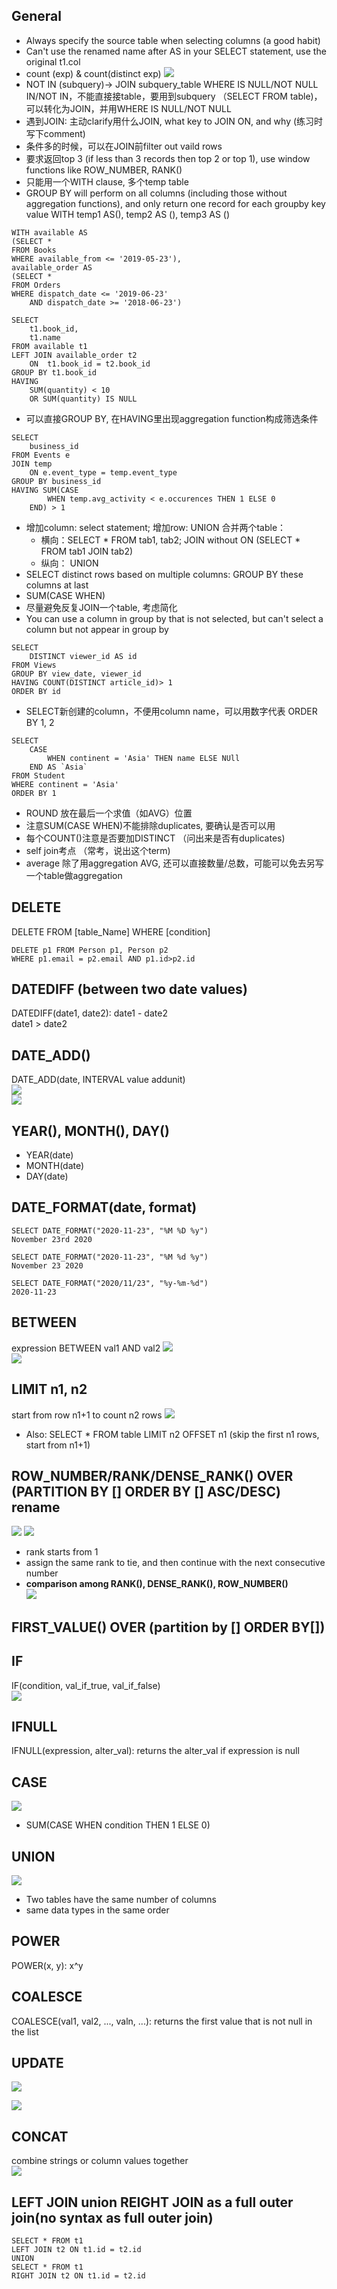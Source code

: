 ## General
- Always specify the source table when selecting columns (a good habit)
- Can't use the renamed name after AS in your SELECT statement, use the original t1.col  
- count (exp) & count(distinct exp)
![](https://user-images.githubusercontent.com/102558337/176285412-5509257b-5163-4f51-abe6-c197dd3eb8ec.png)
- NOT IN (subquery)-> JOIN subquery_table WHERE IS NULL/NOT NULL  
IN/NOT IN，不能直接接table，要用到subquery （SELECT FROM table)，可以转化为JOIN，并用WHERE IS NULL/NOT NULL  
- 遇到JOIN: 主动clarify用什么JOIN, what key to JOIN ON, and why (练习时写下comment)
- 条件多的时候，可以在JOIN前filter out vaild rows
- 要求返回top 3 (if less than 3 records then top 2 or top 1), use window functions like ROW_NUMBER, RANK()
- 只能用一个WITH clause, 多个temp table
- GROUP BY will perform on all columns (including those without aggregation functions), and only return one record for each groupby key value
WITH temp1 AS(),
temp2 AS (),
temp3 AS ()
```
WITH available AS
(SELECT *
FROM Books
WHERE available_from <= '2019-05-23'),
available_order AS
(SELECT *
FROM Orders
WHERE dispatch_date <= '2019-06-23'
    AND dispatch_date >= '2018-06-23')

SELECT
    t1.book_id,
    t1.name
FROM available t1
LEFT JOIN available_order t2
    ON  t1.book_id = t2.book_id
GROUP BY t1.book_id
HAVING 
    SUM(quantity) < 10
    OR SUM(quantity) IS NULL
```
- 可以直接GROUP BY, 在HAVING里出现aggregation function构成筛选条件
```
SELECT
	business_id
FROM Events e
JOIN temp
	ON e.event_type = temp.event_type
GROUP BY business_id
HAVING SUM(CASE
		WHEN temp.avg_activity < e.occurences THEN 1 ELSE 0
	END) > 1
```
- 增加column: select statement; 增加row: UNION
合并两个table：
	- 横向：SELECT * FROM tab1, tab2; JOIN without ON (SELECT * FROM tab1 JOIN tab2)
	- 纵向： UNION
- SELECT distinct rows based on multiple columns: GROUP BY these columns at last
- SUM(CASE WHEN)
- 尽量避免反复JOIN一个table, 考虑简化
- You can use a column in group by that is not selected, but can't select a column but not appear in group by
```
SELECT
	DISTINCT viewer_id AS id
FROM Views 
GROUP BY view_date, viewer_id
HAVING COUNT(DISTINCT article_id)> 1
ORDER BY id
```
- SELECT新创建的column，不便用column name，可以用数字代表 ORDER BY 1, 2
```
SELECT
	CASE
		WHEN continent = 'Asia' THEN name ELSE NUll
	END AS `Asia`
FROM Student
WHERE continent = 'Asia'
ORDER BY 1
```
- ROUND 放在最后一个求值（如AVG）位置
- 注意SUM(CASE WHEN)不能排除duplicates, 要确认是否可以用
- 每个COUNT()注意是否要加DISTINCT （问出来是否有duplicates)
- self join考点 （常考，说出这个term)
- average 除了用aggregation AVG, 还可以直接数量/总数，可能可以免去另写一个table做aggregation
## DELETE
DELETE FROM [table_Name]
WHERE [condition]

```
DELETE p1 FROM Person p1, Person p2
WHERE p1.email = p2.email AND p1.id>p2.id
```
## DATEDIFF (between two date values)
DATEDIFF(date1, date2): date1 - date2  
date1 > date2

## DATE_ADD()
DATE_ADD(date, INTERVAL value addunit)  
![](https://user-images.githubusercontent.com/102558337/177012721-313bdb36-b182-4636-b4d9-75f3860be30c.png)  
![](https://user-images.githubusercontent.com/102558337/177012739-7f990201-9161-4b27-80cc-0a4a0b472282.png)

## YEAR(), MONTH(), DAY()
- YEAR(date)
- MONTH(date)
- DAY(date)

## DATE_FORMAT(date, format)
```
SELECT DATE_FORMAT("2020-11-23", "%M %D %y")
November 23rd 2020

SELECT DATE_FORMAT("2020-11-23", "%M %d %y")
November 23 2020

SELECT DATE_FORMAT("2020/11/23", "%y-%m-%d")
2020-11-23
```
## BETWEEN
expression BETWEEN val1 AND val2
![](https://user-images.githubusercontent.com/102558337/178010507-c71bc2d4-d1c9-4023-bd25-2bd992ce4749.png)  
![](https://user-images.githubusercontent.com/102558337/178010596-5027d572-e97c-4c61-b6dd-4f52a61e2361.png)

## LIMIT n1, n2
start from row n1+1 to count n2 rows 
![](https://user-images.githubusercontent.com/102558337/175049520-e668ab34-d329-4e50-bc5d-73cccf5dec6d.png)
- Also: SELECT * FROM table LIMIT n2 OFFSET n1 (skip the first n1 rows, start from n1+1)

## ROW_NUMBER/RANK/DENSE_RANK() OVER (PARTITION BY [] ORDER BY [] ASC/DESC) rename
![](https://user-images.githubusercontent.com/102558337/175118510-c09668ee-2bad-417e-9549-fdc9d7d9ba52.png)
![](https://user-images.githubusercontent.com/102558337/175118600-42616ee9-8108-40aa-99de-97f156c94787.png)

 - rank starts from 1
 - assign the same rank to tie, and then continue with the next consecutive number  
 - **comparison among RANK(), DENSE_RANK(), ROW_NUMBER()**  
 ![](https://user-images.githubusercontent.com/102558337/176566759-cddce8ce-b07d-44de-81dd-31e9582feafb.png)
## FIRST_VALUE() OVER (partition by [] ORDER BY[])
## IF
IF(condition, val_if_true, val_if_false)  
![](https://user-images.githubusercontent.com/102558337/175315130-6fa2a074-63e9-4d11-9d13-f21d95a0d148.png)

## IFNULL
IFNULL(expression, alter_val): returns the alter_val if expression is null

## CASE 
![](https://user-images.githubusercontent.com/102558337/175699558-a2fdb9c5-bb6b-461a-a9fa-982a19e558f2.png)
- SUM(CASE WHEN condition THEN 1 ELSE 0)
## UNION
![](https://user-images.githubusercontent.com/102558337/175783553-efea073f-f131-4e34-bb40-927c149b3f58.png)
- Two tables have the same number of columns
- same data types in the same order

## POWER
POWER(x, y): x^y  

## COALESCE
COALESCE(val1, val2, ..., valn, ...): returns the first value that is not null in the list  

## UPDATE
![](https://user-images.githubusercontent.com/102558337/176744166-981aa979-40a6-4690-b1ca-c39a4e9e719e.png)

![](https://user-images.githubusercontent.com/102558337/176744029-4986b9d0-4cf3-4355-9e84-080bb97d70e9.png)

## CONCAT
combine strings or column values together  
![](https://user-images.githubusercontent.com/102558337/177172196-ea6d19a9-9a60-4e13-8738-2c6c2a3e6157.png)

## LEFT JOIN union REIGHT JOIN as a full outer join(no syntax as full outer join)
```
SELECT * FROM t1
LEFT JOIN t2 ON t1.id = t2.id
UNION
SELECT * FROM t1
RIGHT JOIN t2 ON t1.id = t2.id
```
